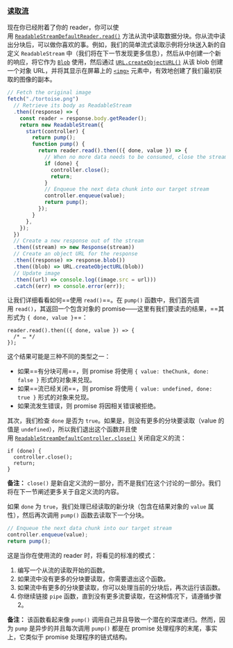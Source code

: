 
### [读取流](https://developer.mozilla.org/zh-CN/docs/Web/API/Streams_API/Using_readable_streams#%E8%AF%BB%E5%8F%96%E6%B5%81)

现在你已经附着了你的 reader，你可以使用 [`ReadableStreamDefaultReader.read()`](https://developer.mozilla.org/zh-CN/docs/Web/API/ReadableStreamDefaultReader/read) 方法从流中读取数据分块。你从流中读出分块后，可以做你喜欢的事。例如，我们的简单流式读取示例将分块送入新的自定义 `ReadableStream` 中（我们将在下一节发现更多信息），然后从中创建一个新的响应，将它作为 [`Blob`](https://developer.mozilla.org/zh-CN/docs/Web/API/Blob) 使用，然后通过 [`URL.createObjectURL()`](https://developer.mozilla.org/zh-CN/docs/Web/API/URL/createObjectURL_static) 从该 blob 创建一个对象 URL，并将其显示在屏幕上的 [`<img>`](https://developer.mozilla.org/zh-CN/docs/Web/HTML/Element/img) 元素中，有效地创建了我们最初获取的图像的副本。

```js
// Fetch the original image
fetch("./tortoise.png")
  // Retrieve its body as ReadableStream
  .then((response) => {
    const reader = response.body.getReader();
    return new ReadableStream({
      start(controller) {
        return pump();
        function pump() {
          return reader.read().then(({ done, value }) => {
            // When no more data needs to be consumed, close the stream
            if (done) {
              controller.close();
              return;
            }
            // Enqueue the next data chunk into our target stream
            controller.enqueue(value);
            return pump();
          });
        }
      },
    });
  })
  // Create a new response out of the stream
  .then((stream) => new Response(stream))
  // Create an object URL for the response
  .then((response) => response.blob())
  .then((blob) => URL.createObjectURL(blob))
  // Update image
  .then((url) => console.log((image.src = url)))
  .catch((err) => console.error(err));
```

让我们详细看看如何==使用 `read()`==。在 `pump()` 函数中，我们首先调用 `read()`，其返回一个包含对象的 promise——这里有我们要读去的结果，==其形式为 `{ done, value }`==：

```
reader.read().then(({ done, value }) => {
  /* … */
});
```

这个结果可能是三种不同的类型之一：

- 如果==有分块可用==，则 promise 将使用 `{ value: theChunk, done: false }` 形式的对象来兑现。
- 如果==流已经关闭==，则 promise 将使用 `{ value: undefined, done: true }` 形式的对象来兑现。
- 如果流发生错误，则 promise 将因相关错误被拒绝。

其次，我们检查 `done` 是否为 `true`。如果是，则没有更多的分块要读取（value 的值是 `undefined`），所以我们退出这个函数并且使用 [`ReadableStreamDefaultController.close()`](https://developer.mozilla.org/zh-CN/docs/Web/API/ReadableStreamDefaultController/close) 关闭自定义的流：

```
if (done) {
  controller.close();
  return;
}
```

**备注：** `close()` 是新自定义流的一部分，而不是我们在这个讨论的一部分。我们将在下一节阐述更多关于自定义流的内容。

如果 `done` 为 `true`，我们处理已经读取的新分块（包含在结果对象的 `value` 属性），然后再次调用 `pump()` 函数去读取下一个分块。

```js
// Enqueue the next data chunk into our target stream
controller.enqueue(value);
return pump();
```

这是当你在使用流的 reader 时，将看见的标准的模式：

1. 编写一个从流的读取开始的函数。
2. 如果流中没有更多的分块要读取，你需要退出这个函数。
3. 如果流中有更多的分块要读取，你可以处理当前的分块后，再次运行该函数。
4. 你继续链接 `pipe` 函数，直到没有更多流要读取，在这种情况下，请遵循步骤 2。

**备注：** 该函数看起来像 `pump()` 调用自己并且导致一个潜在的深度递归。然而，因为 `pump` 是异步的并且每次调用 `pump()` 都是在 promise 处理程序的末尾，事实上，它类似于 promise 处理程序的链式结构。